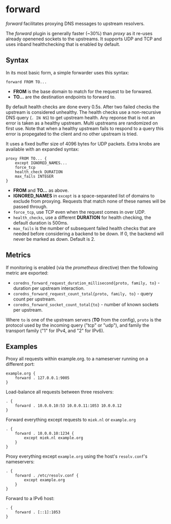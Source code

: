 # forward

*forward* facilitates proxying DNS messages to upstream resolvers.

The *forward* plugin is generally faster (~30%) than *proxy* as it re-uses already openened sockets to the
upstreams. It supports UDP and TCP and uses inband healthchecking that is enabled by default.

## Syntax

In its most basic form, a simple forwarder uses this syntax:

~~~
forward FROM TO...
~~~

* **FROM** is the base domain to match for the request to be forwared.
* **TO...** are the destination endpoints to forward to.

By default health checks are done every 0.5s. After two failed checks the upstream is
considered unhealthy. The health checks use a non-recursive DNS query (`. IN NS`) to get upstream
health. Any reponse that is not an error is taken as a healthy upstream. Multi upstreams are
randomized on first use. Note that when a healthy upstream fails to respond to a query this error
is propegated to the client and no other upstream is tried.

It uses a fixed buffer size of 4096 bytes for UDP packets. Extra knobs are available with an
expanded syntax:

~~~
proxy FROM TO... {
    except IGNORED_NAMES...
    force_tcp
    health_check DURATION
    max_fails INTEGER
}
~~~

* **FROM** and **TO...** as above.
* **IGNORED_NAMES** in `except` is a space-separated list of domains to exclude from proxying.
  Requests that match none of these names will be passed through.
* `force_tcp`, use TCP even when the request comes in over UDP.
* `health_checks`, use a different **DURATION** for health checking, the default duration is 500ms.
* `max_fails` is the number of subsequent failed health checks that are needed before considering
  a backend to be down. If 0, the backend will never be marked as down. Default is 2.

## Metrics

If monitoring is enabled (via the *prometheus* directive) then the following metric are exported:

* `coredns_forward_request_duration_millisecond{proto, family, to}` - duration per upstream
  interaction.
* `coredns_forward_request_count_total{proto, family, to}` - query count per upstream.
* `coredns_forward_socket_count_total{to}` - number of known sockets per upstream.

Where `to` is one of the upstream servers (**TO** from the config), `proto` is the protocol used by
the incoming query ("tcp" or "udp"), and family the transport family ("1" for IPv4, and "2" for
IPv6).

## Examples

Proxy all requests within example.org. to a nameserver running on a different port:

~~~ corefile
example.org {
    forward . 127.0.0.1:9005
}
~~~

Load-balance all requests between three resolvers:

~~~ corefile
. {
    forward . 10.0.0.10:53 10.0.0.11:1053 10.0.0.12
}
~~~

Forward everything except requests to `miek.nl` or `example.org`

~~~ corefile
. {
    forward . 10.0.0.10:1234 {
        except miek.nl example.org
    }
}
~~~

Proxy everything except `example.org` using the host's `resolv.conf`'s nameservers:

~~~ corefile
. {
    forward . /etc/resolv.conf {
        except example.org
    }
}
~~~

Forward to a IPv6 host:

~~~ corefile
. {
    forward . [::1]:1053
}
~~~
